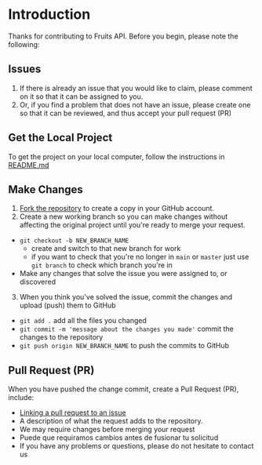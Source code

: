# Introduction

Thanks for contributing to Fruits API. Before you begin, please note the following:

## Issues

1. If there is already an issue that you would like to claim, please comment on it so that it can be assigned to you.
2. Or, if you find a problem that does not have an issue, please create one so that it can be reviewed, and thus accept your pull request (PR)

## Get the Local Project

To get the project on your local computer, follow the instructions in [README.md](readme_eng.md)

## Make Changes

1. [Fork the repository](https://docs.github.com/es/enterprise-server@3.1/get-started/quickstart/fork-a-repo) to create a copy in your GitHub account.
2. Create a new working branch so you can make changes without affecting the original project until you're ready to merge your request.

- `git checkout -b NEW_BRANCH_NAME`
  - create and switch to that new branch for work
  - if you want to check that you're no longer in `main` or `master` just use `git branch` to check which branch you're in
- Make any changes that solve the issue you were assigned to, or discovered

3. When you think you've solved the issue, commit the changes and upload (push) them to GitHub

- `git add .` add all the files you changed
- `git commit -m 'message about the changes you made'` commit the changes to the repository
- `git push origin NEW_BRANCH_NAME` to push the commits to GitHub
## Pull Request (PR)

When you have pushed the change commit, create a Pull Request (PR), include:

- [Linking a pull request to an issue](https://docs.github.com/es/issues/tracking-your-work-with-issues/linking-a-pull-request-to-an-issue)
- A description of what the request adds to the repository.
- We may require changes before merging your request
- Puede que requiramos cambios antes de fusionar tu solicitud
- If you have any problems or questions, please do not hesitate to contact us